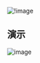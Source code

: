 ![!image](http://52.74.46.62:81/starterServer/visit)

## 演示
![image](https://github.com/swvincent8498/translate4CBEC/blob/9e8aa402e7aa05263a9b7a95eaf3b475437b83c7/demo.gif)

